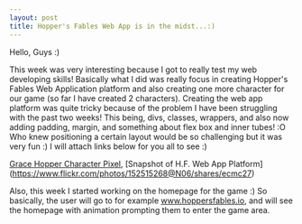 ```yaml
---
layout: post
title: Hopper's Fables Web App is in the midst...:)
---
```


Hello, Guys :)

This week was very interesting because I got to really test my web developing skills! Basically what I did was really focus in creating 
Hopper's Fables Web Application platform and also creating one more character for our game (so far I have created 2 characters). Creating 
the web app platform was quite tricky because of the problem I have been struggling with the past two weeks! This being, divs, classes, 
wrappers, and also now adding padding, margin, and something about flex box and inner tubes! :O Who knew positioning a certain layout 
would be so challenging but it was very fun :) I will attach links below for you all to see :) 

[Grace Hopper Character Pixel](https://www.flickr.com/photos/152515268@N06/shares/qF5X5B), [Snapshot of H.F. Web App Platform]
(https://www.flickr.com/photos/152515268@N06/shares/ecmc27)

Also, this week I started working on the homepage for the game :) So basically, the user will go to for example www.hoppersfables.io, and 
will see the homepage with animation prompting them to enter the game area. 




